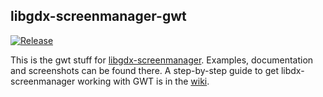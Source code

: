 ## libgdx-screenmanager-gwt

[![Release](https://jitpack.io/v/crykn/libgdx-screenmanager-gwt.svg)](https://jitpack.io/#crykn/libgdx-screenmanager-gwt)

This is the gwt stuff for [libgdx-screenmanager](https://github.com/crykn/libgdx-screenmanager). Examples, documentation and screenshots can be found there. A step-by-step guide to get libdx-screenmanager working with GWT is in the [wiki](https://github.com/crykn/libgdx-screenmanager/wiki/How-to-get-it-working-with-GWT).